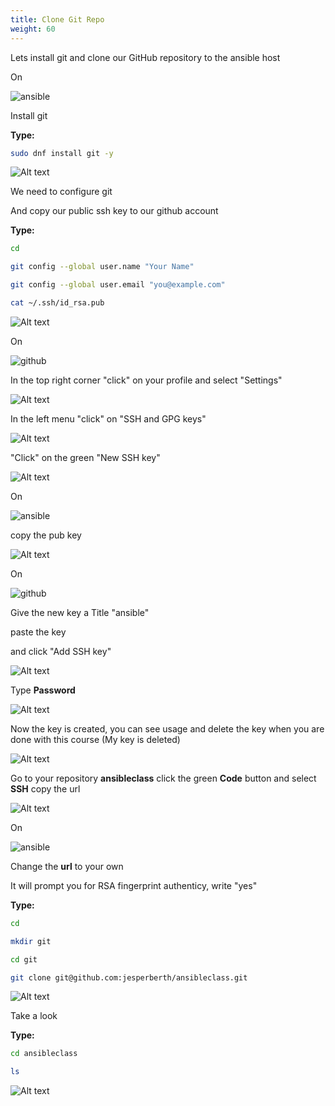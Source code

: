 ```yaml
---
title: Clone Git Repo
weight: 60
---
```


Lets install git and clone our GitHub repository to the ansible host

On

![ansible](/images/ansible.png)

Install git

__Type:__

```bash
sudo dnf install git -y
```

![Alt text](images/021_install_git.png?raw=true "install git")

We need to configure git

And copy our public ssh key to our github account

__Type:__

```bash
cd

git config --global user.name "Your Name"

git config --global user.email "you@example.com"

cat ~/.ssh/id_rsa.pub

```

![Alt text](images/001_git_commands.png?raw=true "git commands")

On

![github](/images/github.png)

In the top right corner "click" on your profile and select "Settings"

![Alt text](images/002_github_settings.png?raw=true "github settings")

In the left menu "click" on "SSH and GPG keys"

![Alt text](images/003_github_settings.png?raw=true "github settings")

"Click" on the green "New SSH key"

![Alt text](images/004_github_newssh.png?raw=true "github settings")

On

![ansible](/images/ansible.png)

copy the pub key

![Alt text](images/005_github_pubkey.png?raw=true "github settings")

On

![github](/images/github.png)

Give the new key a Title "ansible"

paste the key

and click "Add SSH key"

![Alt text](images/006_github_pubkey_add.png?raw=true "github settings")

Type __Password__

![Alt text](images/006_github_pubkey_add_password.png?raw=true "github settings")

Now the key is created, you can see usage and delete the key when you are done with this course (My key is deleted)

![Alt text](images/007_github_pubkey.png?raw=true "github settings")

Go to your repository __ansibleclass__ click the green __Code__ button and select __SSH__ copy the url

![Alt text](images/008_github_sshurl.png?raw=true "github sshurl")

On

![ansible](/images/ansible.png)

Change the __url__ to your own

It will prompt you for RSA fingerprint authenticy, write "yes"

__Type:__

```bash
cd

mkdir git

cd git

git clone git@github.com:jesperberth/ansibleclass.git

```

![Alt text](images/009_github_sshurl_cmd.png?raw=true "github sshurl cmd")

Take a look

__Type:__

```bash
cd ansibleclass

ls

```

![Alt text](images/10_ansibleclass.png?raw=true "ansibleclass")
